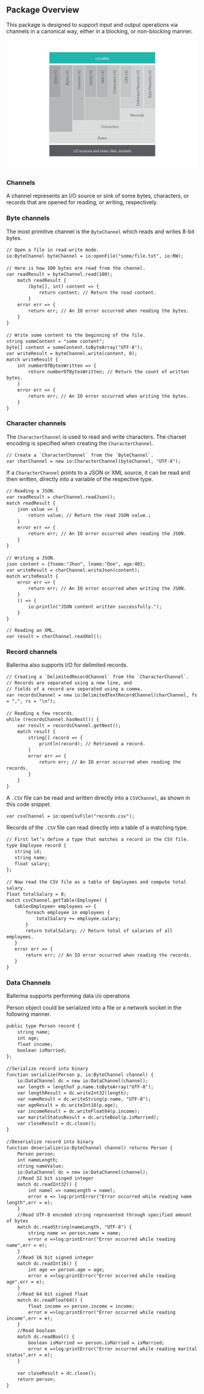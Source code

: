 ## Package Overview

This package is designed to support input and output operations via channels in a canonical way, either in a blocking,
or non-blocking manner.

![architecture](resources/package-architecture.svg)

### Channels
A channel represents an I/O source or sink of some bytes, characters, or records that are opened for reading, or
writing, respectively.
### Byte channels
The most primitive channel is the `ByteChannel` which reads and writes 8-bit bytes.

```ballerina
// Open a file in read-write mode.
io:ByteChannel byteChannel = io:openFile("some/file.txt", io:RW);

// Here is how 100 bytes are read from the channel.
var readResult = byteChannel.read(100);
    match readResult {
        (byte[], int) content => {
            return content; // Return the read content.
        }
    error err => {
        return err; // An IO error occurred when reading the bytes.
    }
}

// Write some content to the beginning of the file.
string someContent = "some content";
byte[] content = someContent.toByteArray("UTF-8");
var writeResult = byteChannel.write(content, 0);
match writeResult {
    int numberOfBytesWritten => {
        return numberOfBytesWritten; // Return the count of written bytes.
    }
    error err => {
        return err; // An IO error occurred when writing the bytes.
    }
}
```
### Character channels
The `CharacterChannel` is used to read and write characters. The charset encoding is specified when creating the
`CharacterChannel`.

 ```ballerina
// Create a `CharacterChannel` from the `ByteChannel`.
var charChannel = new io:CharacterChannel(byteChannel, "UTF-8");
```

If a `CharacterChannel` points to a JSON or XML source, it can be read and then written, directly into a variable of
the respective type.

```ballerina
// Reading a JSON.
var readResult = charChannel.readJson();
match readResult {
    json value => {
        return value; // Return the read JSON value.;
    }
    error err => {
        return err; // An IO error occurred when reading the JSON.
    }
}

// Writing a JSON.
json content = {fname:"Jhon", lname:"Doe", age:40};
var writeResult = charChannel.writeJson(content);
match writeResult {
    error err => {
        return err; // An IO error occurred when writing the JSON.
    }
    () => {
        io:println("JSON content written successfully.");
    }
}
```
```ballerina
// Reading an XML.
var result = charChannel.readXml();
```

### Record channels
Ballerina also supports I/O for delimited records.

```ballerina
// Creating a `DelimitedRecordChannel` from the `CharacterChannel`.
// Records are separated using a new line, and
// fields of a record are separated using a comma.
var recordsChannel = new io:DelimitedTextRecordChannel(charChannel, fs = ",", rs = "\n");

// Reading a few records.
while (recordsChannel.hasNext()) {
    var result = recordsChannel.getNext();
    match result {
        string[] record => {
            println(record); // Retrieved a record.
        }
        error err => {
            return err; // An IO error occurred when reading the records.
        }
    }
}
```

A `.CSV` file can be read and written directly into a `CSVChannel`, as shown in this code snippet.

```ballerina
var csvChannel = io:openCsvFile("records.csv");
```

Records of the `.CSV` file can read directly into a table of a matching type.

 ```ballerina
// First let’s define a type that matches a record in the CSV file.
type Employee record {
    string id;
    string name;
    float salary;
};

// Now read the CSV file as a table of Employees and compute total salary.
float totalSalary = 0;
match csvChannel.getTable(Employee) {
    table<Employee> employees => {
        foreach employee in employees {
            totalSalary += employee.salary;
        }
        return totalSalary; // Return total of salaries of all employees.
    }
    error err => {
        return err; // An IO error occurred when reading the records.
    }
}
```

### Data Channels
Ballerina supports performing data i/o operations

Person object could be serialized into a file or a network socket in the following manner.

```ballerina
public type Person record {
    string name;
    int age;
    float income;
    boolean isMarried;
};

//Serialize record into binary
function serialize(Person p, io:ByteChannel channel) {
    io:DataChannel dc = new io:DataChannel(channel);
    var length = lengthof p.name.toByteArray("UTF-8");
    var lengthResult = dc.writeInt32(length);
    var nameResult = dc.writeString(p.name, "UTF-8");
    var ageResult = dc.writeInt16(p.age);
    var incomeResult = dc.writeFloat64(p.income);
    var maritalStatusResult = dc.writeBool(p.isMarried);
    var closeResult = dc.close();
}

//Deserialize record into binary
function deserialize(io:ByteChannel channel) returns Person {
    Person person;
    int nameLength;
    string nameValue;
    io:DataChannel dc = new io:DataChannel(channel);
    //Read 32 bit singed integer
    match dc.readInt32() {
        int namel => nameLength = namel;
        error e => log:printError("Error occurred while reading name length",err = e);
    }
    //Read UTF-8 encoded string represented through specified amount of bytes
    match dc.readString(nameLength, "UTF-8") {
        string name => person.name = name;
        error e =>log:printError("Error occurred while reading name",err = e);
    }
    //Read 16 bit signed integer
    match dc.readInt16() {
        int age => person.age = age;
        error e =>log:printError("Error occurred while reading age",err = e);
    }
    //Read 64 bit signed float
    match dc.readFloat64() {
        float income => person.income = income;
        error e =>log:printError("Error occurred while reading income",err = e);
    }
    //Read boolean
    match dc.readBool() {
        boolean isMarried => person.isMarried = isMarried;
        error e =>log:printError("Error occurred while reading marital status",err = e);
    }
    
    var closeResult = dc.close();
    return person;
}
```


